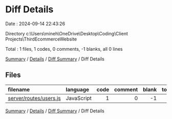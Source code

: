 # Diff Details

Date : 2024-09-14 22:43:26

Directory c:\\Users\\mineh\\OneDrive\\Desktop\\Coding\\Client Projects\\ThirdEcommerceWebsite

Total : 1 files,  1 codes, 0 comments, -1 blanks, all 0 lines

[Summary](results.md) / [Details](details.md) / [Diff Summary](diff.md) / Diff Details

## Files
| filename | language | code | comment | blank | total |
| :--- | :--- | ---: | ---: | ---: | ---: |
| [server/routes/users.js](/server/routes/users.js) | JavaScript | 1 | 0 | -1 | 0 |

[Summary](results.md) / [Details](details.md) / [Diff Summary](diff.md) / Diff Details